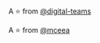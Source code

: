 
A :star: from [@digital-teams](https://github.com/digital-teams)

A :star: from [@mceea](https://github.com/mceea)
